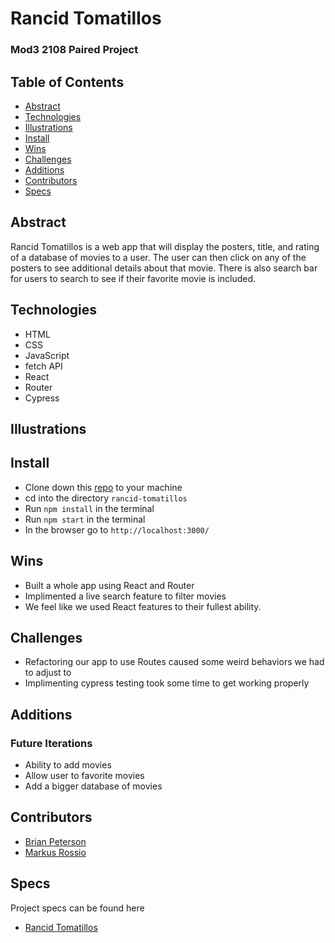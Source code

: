 # Rancid Tomatillos

### Mod3 2108 Paired Project

## Table of Contents
- [Abstract](#Abstract)
- [Technologies](#Technologies)
- [Illustrations](#Illustrations)
- [Install](#Install)
- [Wins](#Wins)
- [Challenges](#Challenges)
- [Additions](#Additions)
- [Contributors](#Contributors)
- [Specs](#Specs)

## Abstract
Rancid Tomatillos is a web app that will display the posters, title, and rating of a database of movies to a user. The user can then click on any of the posters to see additional details about that movie. There is also search bar for users to search to see if their favorite movie is included.

## Technologies
-  HTML
-  CSS
-  JavaScript
-  fetch API
-  React
-  Router
-  Cypress

## Illustrations

## Install

-  Clone down this [repo](https://github.com/Markus-Xavier/rancid-tomatillos) to your machine
-  cd into the directory `rancid-tomatillos`
-  Run `npm install` in the terminal
-  Run `npm start` in the terminal
-  In the browser go to `http://localhost:3000/`

## Wins
- Built a whole app using React and Router
- Implimented a live search feature to filter movies
- We feel like we used React features to their fullest ability.

## Challenges
- Refactoring our app to use Routes caused some weird behaviors we had to adjust to
- Implimenting cypress testing took some time to get working properly

## Additions
### Future Iterations
- Ability to add movies
- Allow user to favorite movies
- Add a bigger database of movies

## Contributors
- [Brian Peterson](https://github.com/bpeterson2579)
- [Markus Rossio](https://github.com/Markus-Xavier)

## Specs
Project specs can be found here
- [Rancid Tomatillos](https://frontend.turing.edu/projects/module-3/rancid-tomatillos-v3.html)
